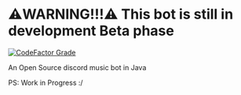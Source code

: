 # ⚠️WARNING!!!⚠️ This bot is still in development **Beta** phase

[![CodeFactor Grade](https://img.shields.io/codefactor/grade/github/Nebalus/Melody?logo=data%3Aimage%2Fpng%3Bbase64%2CiVBORw0KGgoAAAANSUhEUgAAABAAAAAQCAYAAAAf8%2F9hAAABhWlDQ1BJQ0MgcHJvZmlsZQAAKJF9kT1Iw0AcxV9bxSIVh1YQcYhQnSyIiuimVShChVArtOpgcukXNGlIUlwcBdeCgx%2BLVQcXZ10dXAVB8APE0clJ0UVK%2FF9SaBHjwXE%2F3t173L0D%2FPUyU82OMUDVLCOViAuZ7KrQ9YogwujDEGYkZupzopiE5%2Fi6h4%2BvdzGe5X3uz9Gj5EwG%2BATiWaYbFvEG8dSmpXPeJ46woqQQnxOPGnRB4keuyy6%2FcS447OeZESOdmieOEAuFNpbbmBUNlXiSOKqoGuX7My4rnLc4q%2BUqa96TvzCU01aWuU5zEAksYgkiBMioooQyLMRo1UgxkaL9uId%2FwPGL5JLJVQIjxwIqUCE5fvA%2F%2BN2tmZ8Yd5NCcaDzxbY%2FhoGuXaBRs%2B3vY9tunACBZ%2BBKa%2FkrdWD6k%2FRaS4seAb3bwMV1S5P3gMsdoP9JlwzJkQI0%2Ffk88H5G35QFwrdA95rbW3Mfpw9AmrpK3gAHh8BIgbLXPd4dbO%2Ft3zPN%2Fn4Ax9dyyerighsAAAAGYktHRAAAAAAAAPlDu38AAAAJcEhZcwAADdcAAA3XAUIom3gAAAAHdElNRQfmCBMVKAA5pS6%2BAAABlElEQVQ4y82PP2gVQRDGf7N3t%2Bvdixpi0N5OELFKJ1iohBciKlgYJLX6YkBbC0sVooVFBAvBPw%2BFZzrJs7DR2iYHRhBsxNI8VLwUx92MRXJGxKCp9AfL7DfDfPutFO3z5wy5DuRlWU2OvLj7hduLYXh0ZSEkOh4SjUKiBK%2BEZP34Gu%2FtbebLE86Qa8BO4FDwyWmAbPjzMWACiNgEMdun6macwfJ6z2qxZYBI6ndAxR%2BRN%2FL1ZGeXlDqFkm%2Fv33nZjHZ0u2OZrw%2F7pBYf16Re8UEJ8VpNE33fP3BxgX%2BOFOOdtjmuGpoPtT51pNcrMZORx4%2FmslQnslAlWahItymZrz%2Bmqc4%2B2z%2B71BjE5uwesEeQsaLY%2FQp42LrfPUqwy2DNO03ZK9hN4Ehj4IDBjzjKCoC5aMDG9q%2BhBz%2BrWCN3KqptBtG89Xx%2BEWB1%2Bszr8OTBFMgkSLKWQAA%2BVCU3%2BK%2BQb%2B0LB4FLGHmrP39LNv3773Ei9IBphLnVduf4VhM4M9JGqGzc%2F5bYnDsrqlcQloaK0adbNfgOUn6NRlZZ46YAAAAASUVORK5CYII%3D)](https://www.codefactor.io/repository/github/Nebalus/Melody)

An Open Source discord music bot in Java

PS: Work in Progress :/ 
